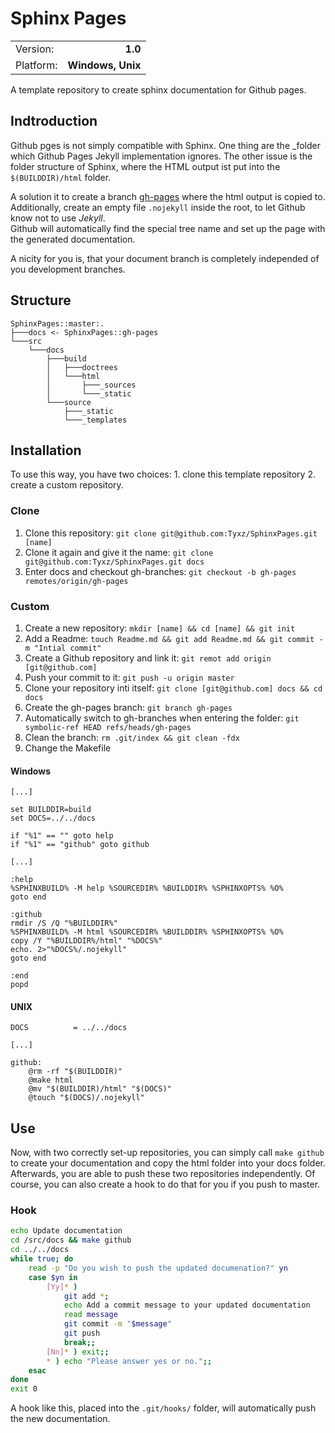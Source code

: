 # Sphinx Pages
|         |                 |
|:--------|----------------:|
|Version: |          **1.0**|  
|Platform:|**Windows, Unix**|  

A template repository to create sphinx documentation for Github pages.

## Indtroduction

Github pges is not simply compatible with Sphinx. One thing are the _folder which Github Pages Jekyll implementation ignores. 
The other issue is the folder structure of Sphinx, where the HTML output ist put into the ```$(BUILDDIR)/html``` folder.

A solution it to create a branch [gh-pages](https://github.com/Tyxz/SphinxPages/tree/gh-pages) where the html output is copied to. 
Additionally, create an empty file ```.nojekyll``` inside the root, to let Github know not to use *Jekyll*.  
Github will automatically find the special tree name and set up the page with the generated documentation.

A nicity for you is, that your document branch is completely independed of you development branches.

## Structure
```
SphinxPages::master:.
├───docs <- SphinxPages::gh-pages
└───src
    └───docs
        ├───build
        │   ├───doctrees
        │   └───html
        │       ├───_sources
        │       └───_static
        └───source
            ├───_static
            └───_templates
```

## Installation
To use this way, you have two choices: 1. clone this template repository 2. create a custom repository.
### Clone
1. Clone this repository: ```git clone git@github.com:Tyxz/SphinxPages.git [name]```
2. Clone it again and give it the name: ```git clone git@github.com:Tyxz/SphinxPages.git docs```
3. Enter docs and checkout gh-branches: ```git checkout -b gh-pages remotes/origin/gh-pages```
### Custom
1. Create a new repository: ```mkdir [name] && cd [name] && git init```
2. Add a Readme: ```touch Readme.md && git add Readme.md && git commit -m "Intial commit"```
3. Create a Github repository and link it: ```git remot add origin [git@github.com]```
4. Push your commit to it: ```git push -u origin master```
5. Clone your repository inti itself: ```git clone [git@github.com] docs && cd docs```
6. Create the gh-pages branch: ```git branch gh-pages```
7. Automatically switch to gh-branches when entering the folder: ```git symbolic-ref HEAD refs/heads/gh-pages```
8. Clean the branch: ```rm .git/index && git clean -fdx```
9. Change the Makefile
#### Windows
```batch
[...]

set BUILDDIR=build
set DOCS=../../docs

if "%1" == "" goto help
if "%1" == "github" goto github 

[...]

:help
%SPHINXBUILD% -M help %SOURCEDIR% %BUILDDIR% %SPHINXOPTS% %O%
goto end

:github
rmdir /S /Q "%BUILDDIR%"
%SPHINXBUILD% -M html %SOURCEDIR% %BUILDDIR% %SPHINXOPTS% %O%
copy /Y "%BUILDDIR%/html" "%DOCS%"
echo. 2>"%DOCS%/.nojekyll"
goto end

:end
popd
```

#### UNIX

```make
DOCS 		  = ../../docs

[...]

github:
	@rm -rf "$(BUILDDIR)"
	@make html
	@mv "$(BUILDDIR)/html" "$(DOCS)"
	@touch "$(DOCS)/.nojekyll"
```

## Use

Now, with two correctly set-up repositories, you can simply call ```make github``` to create your documentation and copy the html folder into your docs folder.
Afterwards, you are able to push these two repositories independently. Of course, you can also create a hook to do that for you if you push to master.

### Hook
```bash
echo Update documentation
cd /src/docs && make github
cd ../../docs
while true; do
    read -p "Do you wish to push the updated documenation?" yn
    case $yn in
        [Yy]* ) 
            git add *;    
            echo Add a commit message to your updated documentation
            read message
            git commit -m "$message"
            git push
            break;;
        [Nn]* ) exit;;
        * ) echo "Please answer yes or no.";;
    esac
done
exit 0
```
A hook like this, placed into the ```.git/hooks/``` folder, will automatically push the new documentation.